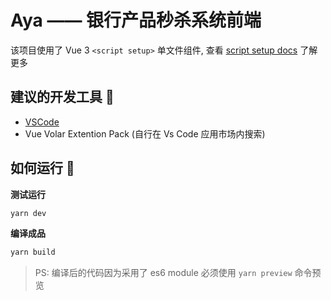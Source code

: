 # Aya —— 银行产品秒杀系统前端

该项目使用了 Vue 3 `<script setup>` 单文件组件, 查看 [script setup docs](https://v3.vuejs.org/api/sfc-script-setup.html#sfc-script-setup) 了解更多

## 建议的开发工具 🔧

- [VSCode](https://code.visualstudio.com/) 
- Vue Volar Extention Pack (自行在 Vs Code 应用市场内搜索)

## 如何运行 🚀

**测试运行**
```bash 
yarn dev 
```

**编译成品**
```bash
yarn build
```

> PS: 编译后的代码因为采用了 es6 module 必须使用 `yarn preview` 命令预览